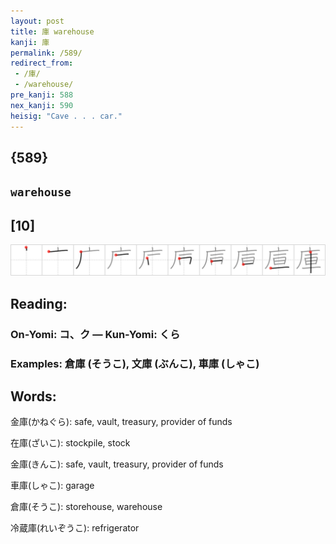 ```yaml
---
layout: post
title: 庫 warehouse
kanji: 庫
permalink: /589/
redirect_from:
 - /庫/
 - /warehouse/
pre_kanji: 588
nex_kanji: 590
heisig: "Cave . . . car."
---
```


## {589}

## `warehouse`

## [10]

<div class="stroke"><img src="../images/E5BAAB.png" /></div>

## Reading:

### On-Yomi: コ、ク &mdash; Kun-Yomi: くら

### Examples: 倉庫 (そうこ), 文庫 (ぶんこ), 車庫 (しゃこ)

## Words:

金庫(かねぐら): safe, vault, treasury, provider of funds

在庫(ざいこ): stockpile, stock

金庫(きんこ): safe, vault, treasury, provider of funds

車庫(しゃこ): garage

倉庫(そうこ): storehouse, warehouse

冷蔵庫(れいぞうこ): refrigerator
